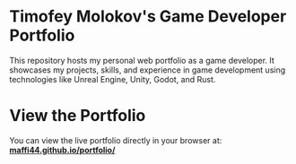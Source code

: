 # Timofey Molokov's Game Developer Portfolio
This repository hosts my personal web portfolio as a game developer. It showcases my projects, skills, and experience in game development using technologies like Unreal Engine, Unity, Godot, and Rust.
# View the Portfolio
You can view the live portfolio directly in your browser at: [**maffi44.github.io/portfolio/**](maffi44.github.io/portfolio/)
